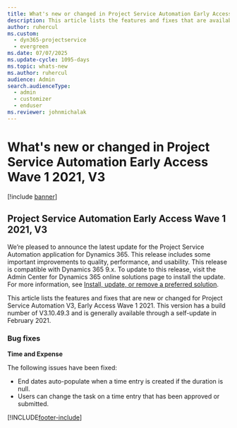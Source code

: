 ```yaml
---
title: What's new or changed in Project Service Automation Early Access Wave 1 2021, V3
description: This article lists the features and fixes that are available in Project Service Automation Early Access Wave 1 2021, V3.
author: ruhercul
ms.custom: 
  - dyn365-projectservice
  - evergreen
ms.date: 07/07/2025
ms.update-cycle: 1095-days
ms.topic: whats-new
ms.author: ruhercul
audience: Admin
search.audienceType: 
  - admin
  - customizer
  - enduser
ms.reviewer: johnmichalak
---
```


# What's new or changed in Project Service Automation Early Access Wave 1 2021, V3

[!include [banner](../includes/psa-now-project-operations.md)]

## Project Service Automation Early Access Wave 1 2021, V3

We’re pleased to announce the latest update for the Project Service Automation application for Dynamics 365. This release includes some important improvements to quality, performance, and usability. This release is compatible with Dynamics 365 9.x. To update to this release, visit the Admin Center for Dynamics 365 online solutions page to install the update. For more information, see [Install, update, or remove a preferred solution](/power-platform/admin/install-remove-preferred-solution).

This article lists the features and fixes that are new or changed for Project Service Automation V3, Early Access Wave 1 2021. This version has a build number of V3.10.49.3 and is generally available through a self-update in February 2021.


### Bug fixes

**Time and Expense**

The following issues have been fixed:

- End dates auto-populate when a time entry is created if the duration is null.
- Users can change the task on a time entry that has been approved or submitted.


[!INCLUDE[footer-include](../includes/footer-banner.md)]
